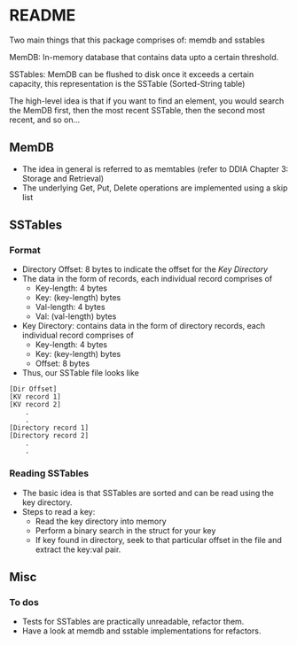 # README

Two main things that this package comprises of: memdb and sstables

MemDB: In-memory database that contains data upto a certain threshold.

SSTables: MemDB can be flushed to disk once it exceeds a certain capacity, this representation is the SSTable (Sorted-String table)

The high-level idea is that if you want to find an element, you would search the MemDB first, then the most recent SSTable, then the second most recent, and so on...

## MemDB

- The idea in general is referred to as memtables (refer to DDIA Chapter 3: Storage and Retrieval)
- The underlying Get, Put, Delete operations are implemented using a skip list

## SSTables

### Format

- Directory Offset: 8 bytes to indicate the offset for the _Key Directory_
- The data in the form of records, each individual record comprises of
    - Key-length: 4 bytes
    - Key: (key-length) bytes 
    - Val-length: 4 bytes 
    - Val: (val-length) bytes
- Key Directory: contains data in the form of directory records, each individual record comprises of
    - Key-length: 4 bytes
    - Key: (key-length) bytes
    - Offset: 8 bytes
- Thus, our SSTable file looks like
```
[Dir Offset]
[KV record 1]
[KV record 2]
    .
    . 
[Directory record 1]
[Directory record 2]
    .
    .
```

### Reading SSTables
- The basic idea is that SSTables are sorted and can be read using the key directory.
- Steps to read a key: 
    - Read the key directory into memory
    - Perform a binary search in the struct for your key
    - If key found in directory, seek to that particular offset in the file and extract the key:val pair.


## Misc

### To dos
- Tests for SSTables are practically unreadable, refactor them.
- Have a look at memdb and sstable implementations for refactors.